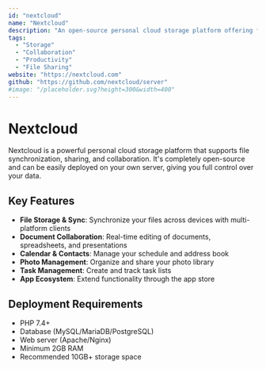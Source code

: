 ```yaml
---
id: "nextcloud"
name: "Nextcloud"
description: "An open-source personal cloud storage platform offering file synchronization, sharing, and collaboration features"
tags:
  - "Storage"
  - "Collaboration"
  - "Productivity"
  - "File Sharing"
website: "https://nextcloud.com"
github: "https://github.com/nextcloud/server"
#image: "/placeholder.svg?height=300&width=400"
---
```


# Nextcloud

Nextcloud is a powerful personal cloud storage platform that supports file synchronization, sharing, and collaboration. It's completely open-source and can be easily deployed on your own server, giving you full control over your data.

## Key Features

- **File Storage & Sync**: Synchronize your files across devices with multi-platform clients
- **Document Collaboration**: Real-time editing of documents, spreadsheets, and presentations
- **Calendar & Contacts**: Manage your schedule and address book
- **Photo Management**: Organize and share your photo library
- **Task Management**: Create and track task lists
- **App Ecosystem**: Extend functionality through the app store

## Deployment Requirements

- PHP 7.4+
- Database (MySQL/MariaDB/PostgreSQL)
- Web server (Apache/Nginx)
- Minimum 2GB RAM
- Recommended 10GB+ storage space 